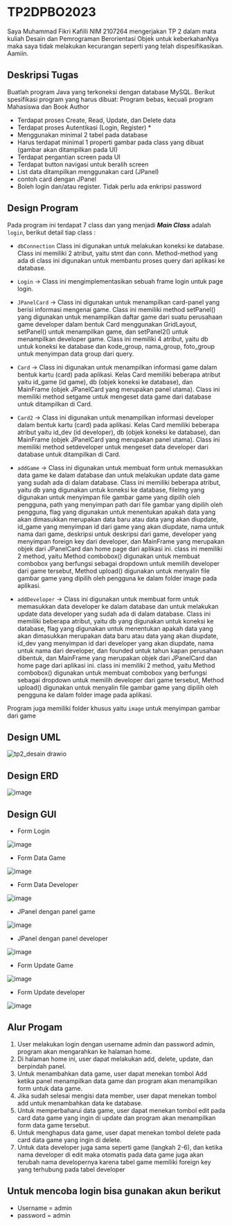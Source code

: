 # TP2DPBO2023
Saya Muhammad Fikri Kafilli NIM 2107264 mengerjakan TP 2 dalam mata kuliah Desain dan Pemrograman Berorientasi Objek untuk keberkahanNya maka saya tidak melakukan kecurangan seperti yang telah dispesifikasikan. Aamiin.

## Deskripsi Tugas
Buatlah program Java yang terkoneksi dengan database MySQL. Berikut spesifikasi program yang harus dibuat:
Program bebas, kecuali program Mahasiswa dan Book Author
- Terdapat proses Create, Read, Update, dan Delete data
- Terdapat proses Autentikasi (Login, Register) *
- Menggunakan minimal 2 tabel pada database
- Harus terdapat minimal 1 properti gambar pada class yang dibuat (gambar akan ditampilkan pada UI)
- Terdapat pergantian screen pada UI
- Terdapat button navigasi untuk beralih screen
- List data ditampilkan menggunakan card (JPanel)
- contoh card dengan JPanel
- Boleh login dan/atau register. Tidak perlu ada enkripsi password

## Design Program
Pada program ini terdapat 7 class dan yang menjadi ***Main Class*** adalah `login`, berikut detail tiap class :
- `dbConnection` Class ini digunakan untuk melakukan koneksi ke database. Class ini memiliki 2 atribut, yaitu stmt dan conn. Method-method yang ada di class ini digunakan untuk membantu proses query dari aplikasi ke database.

- `Login` -> Class ini mengimplementasikan sebuah frame login untuk page login.

- `JPanelCard` ->  Class ini digunakan untuk menampilkan card-panel yang berisi informasi mengenai game. Class ini memiliki method setPanel() yang digunakan untuk menampilkan daftar game dari suatu perusahaan game developer dalam bentuk Card menggunakan GridLayout, setPanel() untuk menampilkan game, dan setPanel2() untuk menampilkan developer game. Class ini memiliki 4 atribut, yaitu db untuk koneksi ke database dan kode_group, nama_group, foto_group untuk menyimpan data group dari query. 

- `Card` -> Class ini digunakan untuk menampilkan informasi game dalam bentuk kartu (card) pada aplikasi. Kelas Card memiliki beberapa atribut yaitu id_game (id game), db (objek koneksi ke database), dan MainFrame (objek JPanelCard yang merupakan panel utama). Class ini memiliki method setgame untuk mengeset data game dari database untuk ditampilkan di Card.

- `Card2` -> Class ini digunakan untuk menampilkan informasi developer dalam bentuk kartu (card) pada aplikasi. Kelas Card memiliki beberapa atribut yaitu id_dev (id developer), db (objek koneksi ke database), dan MainFrame (objek JPanelCard yang merupakan panel utama). Class ini memiliki method setdeveloper untuk mengeset data developer dari database untuk ditampilkan di Card.

- `addGame` -> Class ini digunakan untuk membuat form untuk memasukkan data game ke dalam database dan untuk melakukan update data game yang sudah ada di dalam database. Class ini memiliki beberapa atribut, yaitu db yang digunakan untuk koneksi ke database, fileImg yang digunakan untuk menyimpan file gambar game yang dipilih oleh pengguna, path yang menyimpan path dari file gambar yang dipilih oleh pengguna, flag yang digunakan untuk menentukan apakah data yang akan dimasukkan merupakan data baru atau data yang akan diupdate, id_game yang menyimpan id dari game yang akan diupdate, nama untuk nama dari game, deskripsi untuk deskripsi dari game, developer yang menyimpan foreign key dari developer, dan MainFrame yang merupakan objek dari JPanelCard dan home page dari aplikasi ini. class ini memiliki 2 method, yaitu Method combobox() digunakan untuk membuat combobox yang berfungsi sebagai dropdown untuk memilih developer dari game tersebut, Method upload() digunakan untuk  menyalin file gambar game yang dipilih oleh pengguna ke dalam folder image pada aplikasi. 

- `addDeveloper` -> Class ini digunakan untuk membuat form untuk memasukkan data developer ke dalam database dan untuk melakukan update data developer yang sudah ada di dalam database. Class ini memiliki beberapa atribut, yaitu db yang digunakan untuk koneksi ke database, flag yang digunakan untuk menentukan apakah data yang akan dimasukkan merupakan data baru atau data yang akan diupdate, id_dev yang menyimpan id dari developer yang akan diupdate, nama untuk nama dari developer, dan founded untuk tahun kapan perusahaan dibentuk, dan MainFrame yang merupakan objek dari JPanelCard dan home page dari aplikasi ini. class ini memiliki 2 method, yaitu Method combobox() digunakan untuk membuat combobox yang berfungsi sebagai dropdown untuk memilih developer dari game tersebut, Method upload() digunakan untuk  menyalin file gambar game yang dipilih oleh pengguna ke dalam folder image pada aplikasi. 

Program juga memiliki folder khusus yaitu `image` untuk menyimpan gambar dari game

## Design UML

![tp2_desain drawio](https://user-images.githubusercontent.com/100756191/231362615-7bb53afa-2961-4cf0-b473-2cd7e4779ab2.png)


## Design ERD

![image](https://user-images.githubusercontent.com/100756191/230837324-8540c835-e2c8-4bf6-9757-80a3b0322ef6.png)


## Design GUI
- Form Login

![image](https://user-images.githubusercontent.com/100756191/230579214-acd6fcf5-8fae-4e54-b414-3f77b87c267c.png)


- Form Data Game

![image](https://user-images.githubusercontent.com/100756191/230579329-e3c08c64-9041-426c-b13c-77b74f838697.png)


- Form Data Developer

![image](https://user-images.githubusercontent.com/100756191/230579888-64fc093b-b82a-4767-a8cf-ad9dff6eb486.png)


- JPanel dengan panel game

![image](https://user-images.githubusercontent.com/100756191/230579448-6524058c-edb3-41eb-aacd-449a2e17960d.png)


- JPanel dengan panel developer

![image](https://user-images.githubusercontent.com/100756191/230579552-5cfab256-aecb-48d8-97c6-e1fe20ddf22a.png)


- Form Update Game

![image](https://user-images.githubusercontent.com/100756191/230579807-c7fb1299-38e1-41b4-b049-087a1f624324.png)


- Form Update developer

![image](https://user-images.githubusercontent.com/100756191/230580055-29a2bd00-7545-49a3-99ba-a16d7a0660cd.png)


## Alur Progam
1. User melakukan login dengan username admin dan password admin, program akan mengarahkan ke halaman home.
2. Di halaman home ini, user dapat melakukan add, delete, update, dan berpindah panel.
3. Untuk menambahkan data game, user dapat menekan tombol Add ketika panel menampilkan data game dan program akan menampilkan form untuk data game.
4. Jika sudah selesai mengisi data member, user dapat menekan tombol add untuk menambahkan data ke database.
5. Untuk memperbaharui data game, user dapat menekan tombol edit pada card data game yang ingin di update dan program akan menampilkan form data game tersebut.
6. Untuk menghapus data game, user dapat menekan tombol delete pada card data game yang ingin di delete.
7. Untuk data developer juga sama seperti game (langkah 2-6), dan ketika nama developer di edit maka otomatis pada data game juga akan terubah nama developernya karena tabel game memiliki foreign key yang terhubung pada tabel developer

## Untuk mencoba login bisa gunakan akun berikut

- Username = admin
- password = admin
